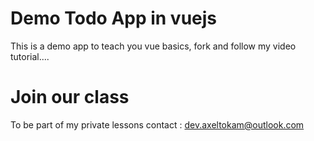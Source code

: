 # Demo Todo App in vuejs
This is a demo app to teach you vue basics, fork and follow my video tutorial....

# Join our class 
To be part of my private lessons contact : dev.axeltokam@outlook.com
